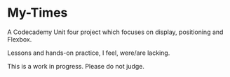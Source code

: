 # My-Times
 A Codecademy Unit four project which focuses on display, positioning and Flexbox.
 
 Lessons and hands-on practice, I feel, were/are lacking.
 
 This is a work in progress.  Please do not judge.
